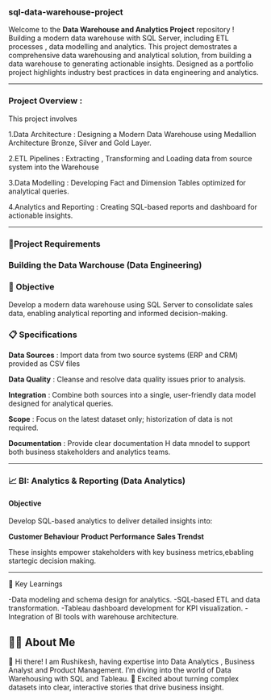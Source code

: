 ### sql-data-warehouse-project

Welcome to the **Data Warehouse and Analytics Project** repository ! 
Building a modern data warehouse with SQL Server, including ETL processes , data modelling and analytics.
This project demostrates a comprehensive data warehousing and analytical solution, from building a data warehouse to generating actionable insights. 
Designed as a portfolio project highlights industry best practices in data engineering and analytics.

---------------------------------

### Project Overview :

This project involves

1.Data Architecture : Designing a Modern Data Warehouse using Medallion Architecture Bronze, Silver and Gold Layer.

2.ETL Pipelines : Extracting , Transforming and Loading data from source system into the Warehouse

3.Data Modelling : Developing Fact and Dimension Tables optimized for analytical queries.

4.Analytics and Reporting : Creating SQL-based reports and dashboard for actionable insights.

----------------------------------

### 📘Project Requirements

### Building the Data Warchouse (Data Engineering)

### 🎯 Objective 

Develop a modern data warehouse using SQL Server to consolidate sales data, enabling analytical reporting and informed decision-making.

### 📋 Specifications 

**Data Sources**  : Import data from two source systems (ERP and CRM) provided as CSV files

**Data Quality**  : Cleanse and resolve data quality issues prior to analysis. 

**Integration**   : Combine both sources into a single, user-friendly data model designed for analytical queries. 

**Scope**         : Focus on the latest dataset only; historization of data is not required. 

**Documentation** : Provide clear documentation H data mnodel to support both business stakeholders and analytics teams.

--------------------------------------

### 📈 BI: Analytics & Reporting (Data Analytics)

#### Objective 

Develop SQL-based analytics to deliver detailed insights into: 

**Customer Behaviour**
**Product Performance** 
**Sales Trendst**

These insights empower stakeholders with key business metrics,ebabling startegic decision making.

------------------------------------

🧩 Key Learnings

-Data modeling and schema design for analytics.
-SQL-based ETL and data transformation.
-Tableau dashboard development for KPI visualization.
-Integration of BI tools with warehouse architecture.


## 👨‍💻 About Me 

👋 Hi there! I am Rushikesh, having expertise into Data Analytics , Business Analyst and Product Management.  I’m diving into the world of Data Warehousing with SQL and Tableau.
🚀 Excited about turning complex datasets into clear, interactive stories that drive business insight.
